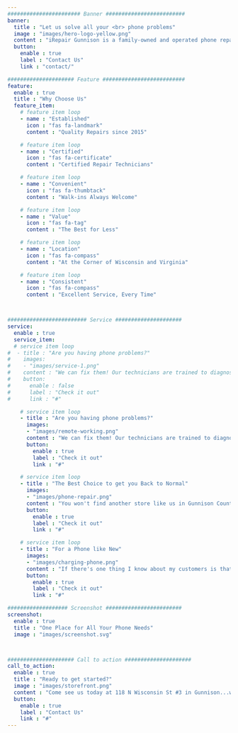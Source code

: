 ```yaml
---
####################### Banner #########################
banner:
  title : "Let us solve all your <br> phone problems"
  image : "images/hero-logo-yellow.png"
  content : "iRepair Gunnison is a family-owned and operated phone repair business. We buy, sell, and repair phones of all sorts!"
  button:
    enable : true
    label : "Contact Us"
    link : "contact/"

##################### Feature ##########################
feature:
  enable : true
  title : "Why Choose Us"
  feature_item:
    # feature item loop
    - name : "Established"
      icon : "fas fa-landmark"
      content : "Quality Repairs since 2015"

    # feature item loop
    - name : "Certified"
      icon : "fas fa-certificate"
      content : "Certified Repair Technicians"

    # feature item loop
    - name : "Convenient"
      icon : "fas fa-thumbtack"
      content : "Walk-ins Always Welcome"

    # feature item loop
    - name : "Value"
      icon : "fas fa-tag"
      content : "The Best for Less"

    # feature item loop
    - name : "Location"
      icon : "fas fa-compass"
      content : "At the Corner of Wisconsin and Virginia"

    # feature item loop
    - name : "Consistent"
      icon : "fas fa-compass"
      content : "Excellent Service, Every Time"



######################### Service #####################
service:
  enable : true
  service_item:
  # service item loop
#  - title : "Are you having phone problems?"
#    images:
#    - "images/service-1.png"
#    content : "We can fix them! Our technicians are trained to diagnose and repair any problem your phone might have. Whether it’s a cracked screen, water damage, or just general wear and tear, we can help. We also buy used phones for cash so if you don’t want to wait for repairs, we will give you money right away. It doesn’t get much easier than that!"
#    button:
#      enable : false
#      label : "Check it out"
#      link : "#"

    # service item loop
    - title : "Are you having phone problems?"
      images:
      - "images/remote-working.png"
      content : "We can fix them! Our technicians are trained to diagnose and repair any problem your phone might have. Whether it’s a cracked screen, water damage, or just general wear and tear, we can help. We also buy used phones for cash so if you don’t want to wait for repairs, we will give you money right away. It doesn’t get much easier than that!"
      button:
        enable : true
        label : "Check it out"
        link : "#"

    # service item loop
    - title : "The Best Choice to get you Back to Normal"
      images:
      - "images/phone-repair.png"
      content : "You won't find another store like us in Gunnison County - our family-owned business is the best place to go when you need anything related to mobile devices repaired or replaced. With over 10 years of experience in the industry, our team has seen and fixed it all! So stop by today for fast service at an affordable price."
      button:
        enable : true
        label : "Check it out"
        link : "#"

    # service item loop
    - title : "For a Phone like New"
      images:
      - "images/charging-phone.png"
      content : "If there's one thing I know about my customers is that they hate wasting time on their cellphones not working properly - which is why we do everything possible to make sure your device gets back up and running as soon as possible with no hassle on your part whatsoever. That's what makes iRepair Gunnison different from everyone else out there - we care about getting things done quickly while still maintaining high quality workmanship every step of the way!"
      button:
        enable : true
        label : "Check it out"
        link : "#"

################### Screenshot ########################
screenshot:
  enable : true
  title : "One Place for All Your Phone Needs"
  image : "images/screenshot.svg"



##################### Call to action #####################
call_to_action:
  enable : true
  title : "Ready to get started?"
  image : "images/storefront.png"
  content : "Come see us today at 118 N Wisconsin St #3 in Gunnison...we'll be ready to get you back on track"
  button:
    enable : true
    label : "Contact Us"
    link : "#"
---
```

